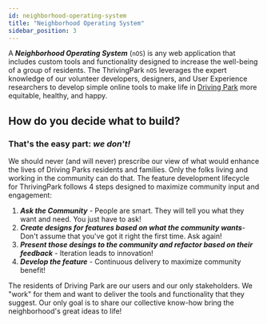 ```yaml
---
id: neighborhood-operating-system
title: "Neighborhood Operating System"
sidebar_position: 3
---
```


A **_Neighborhood Operating System_** (`nOS`) is any web application that includes custom tools and functionality designed to increase the well-being of a group of residents. The ThrivingPark `nOS` leverages the expert knowledge of our volunteer developers, designers, and User Experience researchers to develop simple online tools to make life in [Driving Park](DrivingPark.md) more equitable, healthy, and happy.

## How do you decide what to build?

### That's the easy part: **_we don't!_**

We should never (and will never) prescribe our view of what would enhance the lives of Driving Parks residents and families. Only the folks living and working in the community can do that. The feature development lifecycle for ThrivingPark follows 4 steps designed to maximize community input and engagement:

1. **_Ask the Community_** - People are smart. They will tell you what they want and need. You just have to ask!
2. **_Create designs for features based on what the community wants_**- Don't assume that you've got it right the first time. Ask again!
3. **_Present those desings to the community and refactor based on their feedback_** - Iteration leads to innovation!
4. **_Develop the feature_** - Continuous delivery to maximize community benefit!

The residents of Driving Park are our users and our only stakeholders. We "work" for them and want to deliver the tools and functionality that they suggest. Our only goal is to share our collective know-how bring the neighborhood's great ideas to life!
